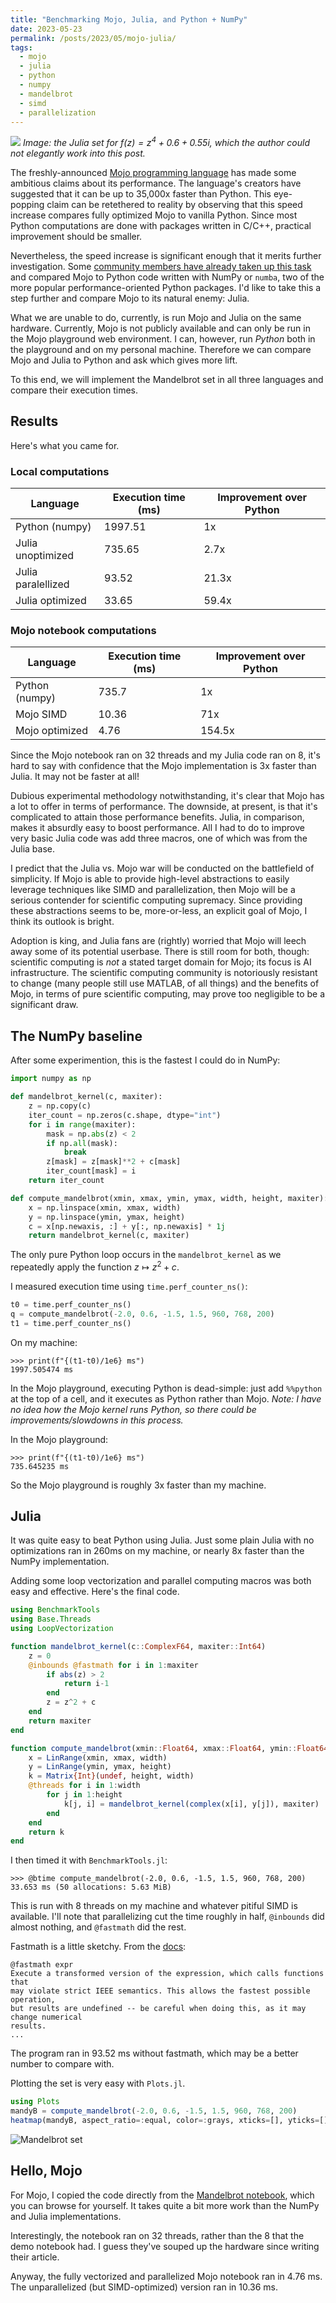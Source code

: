 ```yaml
---
title: "Benchmarking Mojo, Julia, and Python + NumPy"
date: 2023-05-23
permalink: /posts/2023/05/mojo-julia/
tags:
  - mojo
  - julia
  - python
  - numpy
  - mandelbrot
  - simd
  - parallelization
---
```


![](/images/julia_set.png)
*Image: the Julia set for $f(z) = z^4 + 0.6 + 0.55i$, which the author could not elegantly work into this post.*

The freshly-announced [Mojo programming language](https://www.modular.com/mojo) has made some ambitious claims about its performance. The language's creators have suggested that it can be up to 35,000x faster than Python. This eye-popping claim can be retethered to reality by observing that this speed increase compares fully optimized Mojo to vanilla Python. Since most Python computations are done with packages written in C/C++, practical improvement should be smaller.

Nevertheless, the speed increase is significant enough that it merits further investigation. Some [community members have already taken up this task](https://gist.github.com/eugeneyan/1d2ea70fed81662271f784034cc30b73) and compared Mojo to Python code written with NumPy or `numba`, two of the more popular performance-oriented Python packages. I'd like to take this a step further and compare Mojo to its natural enemy: Julia.

What we are unable to do, currently, is run Mojo and Julia on the same hardware. Currently, Mojo is not publicly available and can only be run in the Mojo playground web environment. I can, however, run *Python* both in the playground and on my personal machine. Therefore we can compare Mojo and Julia to Python and ask which gives more lift.

To this end, we will implement the Mandelbrot set in all three languages and compare their execution times.

## Results

Here's what you came for.

### Local computations

| Language           | Execution time (ms) | Improvement over Python |
|--------------------|---------------------|-------------------------|
| Python (numpy)     | 1997.51             | 1x                      |
| Julia unoptimized  | 735.65              | 2.7x                    |
| Julia paralellized | 93.52               | 21.3x                   |
| Julia optimized    | 33.65               | 59.4x                   |

### Mojo notebook computations

| Language | Execution time (ms) | Improvement over Python |
|----------|---------------------|-------------------------|
| Python (numpy) | 735.7 | 1x
| Mojo SIMD | 10.36 | 71x
| Mojo optimized | 4.76 | 154.5x

Since the Mojo notebook ran on 32 threads and my Julia code ran on 8, it's hard to say with confidence that the Mojo implementation is 3x faster than Julia. It may not be faster at all!

Dubious experimental methodology notwithstanding, it's clear that Mojo has a lot to offer in terms of performance. The downside, at present, is that it's complicated to attain those performance benefits. Julia, in comparison, makes it absurdly easy to boost performance. All I had to do to improve very basic Julia code was add three macros, one of which was from the Julia base.

I predict that the Julia vs. Mojo war will be conducted on the battlefield of simplicity. If Mojo is able to provide high-level abstractions to easily leverage techniques like SIMD and parallelization, then Mojo will be a serious contender for scientific computing supremacy. Since providing these abstractions seems to be, more-or-less, an explicit goal of Mojo, I think its outlook is bright.

Adoption is king, and Julia fans are (rightly) worried that Mojo will leech away some of its potential userbase. There is still room for both, though: scientific computing is *not* a stated target domain for Mojo; its focus is AI infrastructure. The scientific computing community is notoriously resistant to change (many people still use MATLAB, of all things) and the benefits of Mojo, in terms of pure scientific computing, may prove too negligible to be a significant draw.

## The NumPy baseline

After some experimention, this is the fastest I could do in NumPy:

```python
import numpy as np

def mandelbrot_kernel(c, maxiter):
    z = np.copy(c)
    iter_count = np.zeros(c.shape, dtype="int")
    for i in range(maxiter):
        mask = np.abs(z) < 2
        if np.all(mask):
            break
        z[mask] = z[mask]**2 + c[mask]
        iter_count[mask] = i
    return iter_count

def compute_mandelbrot(xmin, xmax, ymin, ymax, width, height, maxiter):
    x = np.linspace(xmin, xmax, width)
    y = np.linspace(ymin, ymax, height)
    c = x[np.newaxis, :] + y[:, np.newaxis] * 1j
    return mandelbrot_kernel(c, maxiter)
```

The only pure Python loop occurs in the `mandelbrot_kernel` as we repeatedly apply the function $z \mapsto z^2 + c$.

I measured execution time using `time.perf_counter_ns()`:

```py
t0 = time.perf_counter_ns()
q = compute_mandelbrot(-2.0, 0.6, -1.5, 1.5, 960, 768, 200)
t1 = time.perf_counter_ns()
```

On my machine:

```console
>>> print(f"{(t1-t0)/1e6} ms")
1997.505474 ms
```

In the Mojo playground, executing Python is dead-simple: just add `%%python` at the top of a cell, and it executes as Python rather than Mojo. *Note: I have no idea how the Mojo kernel runs Python, so there could be improvements/slowdowns in this process.*

In the Mojo playground:

```
>>> print(f"{(t1-t0)/1e6} ms")
735.645235 ms
```

So the Mojo playground is roughly 3x faster than my machine.

## Julia

It was quite easy to beat Python using Julia. Just some plain Julia with no optimizations ran in 260ms on my machine, or nearly 8x faster than the NumPy implementation.

Adding some loop vectorization and parallel computing macros was both easy and effective. Here's the final code.

```julia
using BenchmarkTools
using Base.Threads
using LoopVectorization

function mandelbrot_kernel(c::ComplexF64, maxiter::Int64)
    z = 0
    @inbounds @fastmath for i in 1:maxiter
        if abs(z) > 2
            return i-1
        end
        z = z^2 + c
    end
    return maxiter
end

function compute_mandelbrot(xmin::Float64, xmax::Float64, ymin::Float64, ymax::Float64, width::Int64, height::Int64, maxiter::Int64)
    x = LinRange(xmin, xmax, width)
    y = LinRange(ymin, ymax, height)
    k = Matrix{Int}(undef, height, width)
    @threads for i in 1:width
        for j in 1:height
            k[j, i] = mandelbrot_kernel(complex(x[i], y[j]), maxiter)
        end
    end
    return k
end
```

I then timed it with `BenchmarkTools.jl`:

```
>>> @btime compute_mandelbrot(-2.0, 0.6, -1.5, 1.5, 960, 768, 200)
33.653 ms (50 allocations: 5.63 MiB)
```

This is run with 8 threads on my machine and whatever pitiful SIMD is available. I'll note that parallelizing cut the time roughly in half, `@inbounds` did almost nothing, and `@fastmath` did the rest.

Fastmath is a little sketchy. From the [docs](https://github.com/JuliaLang/julia/blob/master/base/fastmath.jl):

```
@fastmath expr
Execute a transformed version of the expression, which calls functions that
may violate strict IEEE semantics. This allows the fastest possible operation,
but results are undefined -- be careful when doing this, as it may change numerical
results.
...
```

The program ran in 93.52 ms without fastmath, which may be a better number to compare with.


Plotting the set is very easy with `Plots.jl`.

```julia
using Plots
mandyB = compute_mandelbrot(-2.0, 0.6, -1.5, 1.5, 960, 768, 200)
heatmap(mandyB, aspect_ratio=:equal, color=:grays, xticks=[], yticks=[], cbar=false, dpi=200)
```

![Mandelbrot set](/images/mandelbrot.png)

## Hello, Mojo

For Mojo, I copied the code directly from the [Mandelbrot notebook](https://docs.modular.com/mojo/notebooks/Mandelbrot.html), which you can browse for yourself. It takes quite a bit more work than the NumPy and Julia implementations.

Interestingly, the notebook ran on 32 threads, rather than the 8 that the demo notebook had. I guess they've souped up the hardware since writing their article.

Anyway, the fully vectorized and parallelized Mojo notebook ran in 4.76 ms. The unparallelized (but SIMD-optimized) version ran in 10.36 ms.

